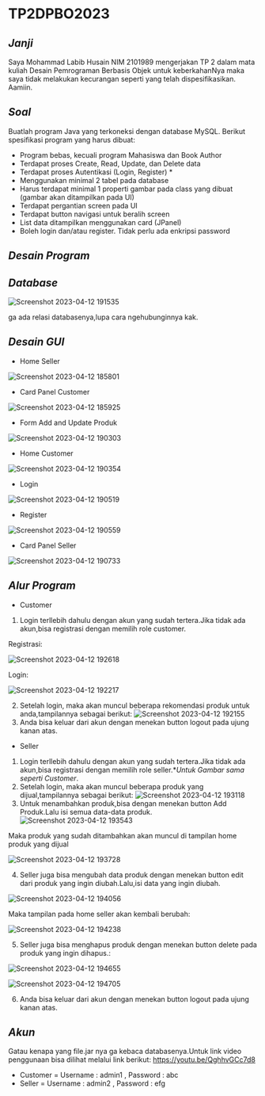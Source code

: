 # TP2DPBO2023

## *Janji*
Saya Mohammad Labib Husain NIM 2101989 mengerjakan TP 2 dalam mata kuliah Desain Pemrograman Berbasis Objek untuk keberkahanNya maka saya tidak melakukan kecurangan seperti yang telah dispesifikasikan. Aamiin.

## *Soal*
Buatlah program Java yang terkoneksi dengan database MySQL. Berikut spesifikasi program yang harus dibuat:
* Program bebas, kecuali program Mahasiswa dan Book Author
* Terdapat proses Create, Read, Update, dan Delete data
* Terdapat proses Autentikasi (Login, Register) *
* Menggunakan minimal 2 tabel pada database
* Harus terdapat minimal 1 properti gambar pada class yang dibuat (gambar akan ditampilkan pada UI)
* Terdapat pergantian screen pada UI
* Terdapat button navigasi untuk beralih screen
* List data ditampilkan menggunakan card (JPanel)
* Boleh login dan/atau register. Tidak perlu ada enkripsi password

## *Desain Program*

## *Database*

![Screenshot 2023-04-12 191535](https://user-images.githubusercontent.com/119772365/231454449-157d052e-e869-47cd-b320-6cadd3402fc7.png)

ga ada relasi databasenya,lupa cara ngehubunginnya kak.

## *Desain GUI*
* Home Seller

![Screenshot 2023-04-12 185801](https://user-images.githubusercontent.com/119772365/231450310-ceb249ea-e9ea-498c-acb7-d1f465cbba47.png)

* Card Panel Customer

![Screenshot 2023-04-12 185925](https://user-images.githubusercontent.com/119772365/231450991-fb9a822d-3841-41aa-a0c9-97c8e0cdf7ab.png)

* Form Add and Update Produk

![Screenshot 2023-04-12 190303](https://user-images.githubusercontent.com/119772365/231451277-fa4c04b8-66ee-4cf9-8206-cdb7814fa252.png)

* Home Customer

![Screenshot 2023-04-12 190354](https://user-images.githubusercontent.com/119772365/231451589-f1963910-7f4b-488c-a3c3-257c3261f52e.png)

* Login

![Screenshot 2023-04-12 190519](https://user-images.githubusercontent.com/119772365/231451820-0adf491c-5904-4b01-a689-e0ad6470bb6e.png)

* Register

![Screenshot 2023-04-12 190559](https://user-images.githubusercontent.com/119772365/231451935-2f6c37b2-35b4-4c7a-bdf0-e6e8dd533577.png)

* Card Panel Seller

![Screenshot 2023-04-12 190733](https://user-images.githubusercontent.com/119772365/231452346-c3bd376e-aa0e-4eac-b999-98206f5197bd.png)

## *Alur Program*
* Customer 
1. Login terllebih dahulu dengan akun yang sudah tertera.Jika tidak ada akun,bisa registrasi dengan memilih role customer.

Registrasi:

![Screenshot 2023-04-12 192618](https://user-images.githubusercontent.com/119772365/231456660-bc23bad1-b55c-47a8-8f57-6fb04385c12a.png)

Login:

![Screenshot 2023-04-12 192217](https://user-images.githubusercontent.com/119772365/231455686-a91a02ef-f8cd-4ecb-ad53-babfe4365e18.png)

2. Setelah login, maka akan muncul beberapa rekomendasi produk untuk anda,tampilannya sebagai berikut:
![Screenshot 2023-04-12 192155](https://user-images.githubusercontent.com/119772365/231455879-24fc68f3-4e1c-4736-836c-b1c02f228570.png)
3. Anda bisa keluar dari akun dengan menekan button logout pada ujung kanan atas.
* Seller
1. Login terllebih dahulu dengan akun yang sudah tertera.Jika tidak ada akun,bisa registrasi dengan memilih role seller.**Untuk Gambar sama seperti Customer*.
2. Setelah login, maka akan muncul beberapa produk yang dijual,tampilannya sebagai berikut:
![Screenshot 2023-04-12 193118](https://user-images.githubusercontent.com/119772365/231458018-e1e64567-475d-4313-959b-6c1c63eac8f8.png)
3. Untuk menambahkan produk,bisa dengan menekan button Add Produk.Lalu isi semua data-data produk.
![Screenshot 2023-04-12 193543](https://user-images.githubusercontent.com/119772365/231459097-8315a504-74d3-4bd5-a44b-b09e4d776db7.png)

Maka produk yang sudah ditambahkan akan muncul di tampilan home produk yang dijual

![Screenshot 2023-04-12 193728](https://user-images.githubusercontent.com/119772365/231459749-dc32152f-8bf9-45a6-b90b-813895d2f5ae.png)

4. Seller juga bisa mengubah data produk dengan menekan button edit dari produk yang ingin diubah.Lalu,isi data yang ingin diubah.

![Screenshot 2023-04-12 194056](https://user-images.githubusercontent.com/119772365/231460559-c450c743-6647-470a-91b2-5367f193273f.png)

Maka tampilan pada home seller akan kembali berubah:

![Screenshot 2023-04-12 194238](https://user-images.githubusercontent.com/119772365/231460782-c7dd6454-a462-4077-99bd-b02a7b35ee62.png)

5. Seller juga bisa menghapus produk dengan menekan button delete pada produk yang ingin dihapus.:

![Screenshot 2023-04-12 194655](https://user-images.githubusercontent.com/119772365/231461919-3b3b5cdb-7a4f-48ea-b26d-9c23c87ece7f.png)

![Screenshot 2023-04-12 194705](https://user-images.githubusercontent.com/119772365/231461929-cf03e649-c523-4dd3-becd-03f0bbee4276.png)

6. Anda bisa keluar dari akun dengan menekan button logout pada ujung kanan atas.
## *Akun*
Gatau kenapa yang file.jar nya ga kebaca databasenya.Untuk link video penggunaan bisa dilihat melalui link berikut:
https://youtu.be/QghhvGCc7d8
* Customer = Username : admin1 , Password : abc
* Seller = Username : admin2 , Password : efg
